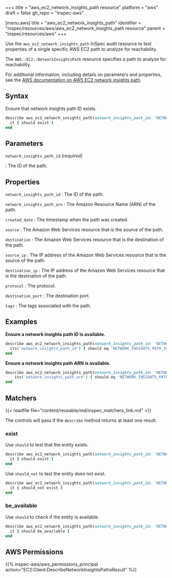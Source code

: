 +++
title = "aws_ec2_network_insights_path resource"
platform = "aws"
draft = false
gh_repo = "inspec-aws"

[menu.aws]
title = "aws_ec2_network_insights_path"
identifier = "inspec/resources/aws/aws_ec2_network_insights_path resource"
parent = "inspec/resources/aws"
+++

Use the `aws_ec2_network_insights_path` InSpec audit resource to test properties of a single specific AWS EC2 path to analyze for reachability.

The `AWS::EC2::NetworkInsightsPath` resource specifies a path to analyze for reachability.

For additional information, including details on parameters and properties, see the [AWS documentation on AWS EC2 network insights path](https://docs.aws.amazon.com/AWSCloudFormation/latest/UserGuide/aws-resource-ec2-networkinsightspath.html).

## Syntax

Ensure that network insights path ID exists.

```ruby
describe aws_ec2_network_insights_path(network_insights_path_id: 'NETWORK_INSIGHTS_PATH_ID') do
  it { should exist }
end
```

## Parameters

`network_insights_path_id` _(required)_

: The ID of the path.

## Properties

`network_insights_path_id`
: The ID of the path.

`network_insights_path_arn`
: The Amazon Resource Name (ARN) of the path.

`created_date`
: The timestamp when the path was created.

`source`
: The Amazon Web Services resource that is the source of the path.

`destination`
: The Amazon Web Services resource that is the destination of the path.

`source_ip`
: The IP address of the Amazon Web Services resource that is the source of the path.

`destination_ip`
: The IP address of the Amazon Web Services resource that is the destination of the path.

`protocol`
: The protocol.

`destination_port`
: The destination port.

`tags`
: The tags associated with the path.

## Examples

**Ensure a network insights path ID is available.**

```ruby
describe aws_ec2_network_insights_path(network_insights_path_id: 'NETWORK_INSIGHTS_PATH_ID') do
  its('network_insights_path_id') { should eq 'NETWORK_INSIGHTS_PATH_ID' }
end
```

**Ensure a network insights path ARN is available.**

```ruby
describe aws_ec2_network_insights_path(network_insights_path_id: 'NETWORK_INSIGHTS_PATH_ID') do
    its('network_insights_path_arn') { should eq 'NETWORK_INSIGHTS_PATH_ARN' }
end
```

## Matchers

{{< readfile file="content/reusable/md/inspec_matchers_link.md" >}}

The controls will pass if the `describe` method returns at least one result.

### exist

Use `should` to test that the entity exists.

```ruby
describe aws_ec2_network_insights_path(network_insights_path_id: 'NETWORK_INSIGHTS_PATH_ID') do
  it { should exist }
end
```

Use `should_not` to test the entity does not exist.

```ruby
describe aws_ec2_network_insights_path(network_insights_path_id: 'NETWORK_INSIGHTS_PATH_ID') do
  it { should_not exist }
end
```

### be_available

Use `should` to check if the entity is available.

```ruby
describe aws_ec2_network_insights_path(network_insights_path_id: 'NETWORK_INSIGHTS_PATH_ID') do
  it { should be_available }
end
```

## AWS Permissions

{{% inspec-aws/aws_permissions_principal action="EC2:Client:DescribeNetworkInsightsPathsResult" %}}
